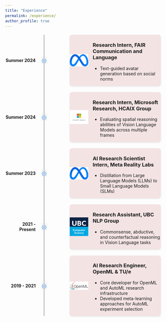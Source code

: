 ```yaml
---
title: "Experience"
permalink: /experience/
author_profile: true
---
```


<style>
/* Timeline container */
.timeline {
  position: relative;
  max-width: 1000px;
  margin: 20px auto;
}

/* Vertical line */
.timeline::after {
  content: '';
  position: absolute;
  width: 4px;
  top: 0;
  bottom: 0;
  left: 25%;
  background: #ccc;
  transform: translateX(-50%);
}

/* Individual timeline items */
.timeline-item {
  display: flex;
  align-items: center;
  justify-content: space-between;
  position: relative;
  margin: 20px 0;
}

/* Timeline symbol (diamond) */
.timeline-item::before {
  content: '\25CE'; /* Unicode for a diamond (◆) */
  position: absolute;
  left: 25%;
  transform: translateX(-50%);
  font-size: 18px;
  color: #007bff;
  background:rgb(246, 246, 246);
  padding: 2px;
}

/* Left side (Year) */
.timeline-year {
  flex: 1;
  text-align: right;
  font-weight: bold;
  padding-right: 10px;
}

/* Right side (Experience card) */
.experience-card {
  flex: 3;
  display: flex;
  align-items: center;
  border-radius: 8px;
  box-shadow: 0 2px 4px rgba(0, 0, 0, 0.1);
  background: #f3e3e3;
  margin-left: 100px; /* Ensures spacing from the timeline */
}

/* Experience logo */
.experience-card img {
  width: 60px;
  height: 60px;
  object-fit: contain;
  margin-right: 15px;
}

</style>

<div class="timeline">
  <!-- Experience 1 -->
  <div class="timeline-item">
    <div class="timeline-year">Summer 2024</div>
    <div class="experience-card">
      <img src="../images/meta_logo.png" alt="FAIR Logo">
      <div>
        <h3>Research Intern, FAIR Communication and Language</h3>
        <ul>
          <li>Text-guided avatar generation based on social norms</li>
        </ul>
      </div>
    </div>
  </div>

  <!-- Experience 2 -->
  <div class="timeline-item">
    <div class="timeline-year">Summer 2024</div>
    <div class="experience-card">
      <img src="../images/msr_logo.jpeg" alt="Microsoft Research Logo">
      <div>
        <h3>Research Intern, Microsoft Research, HCAIX Group</h3>
        <ul>
          <li>Evaluating spatial reasoning abilities of Vision Language Models across multiple frames</li>
        </ul>
      </div>
    </div>
  </div>

  <!-- Experience 3 -->
  <div class="timeline-item">
    <div class="timeline-year">Summer 2023</div>
    <div class="experience-card">
      <img src="../images/meta_logo.png" alt="Meta Reality Labs Logo">
      <div>
        <h3>AI Research Scientist Intern, Meta Reality Labs</h3>
        <ul>
          <li>Distillation from Large Language Models (LLMs) to Small Language Models (SLMs)</li>
        </ul>
      </div>
    </div>
  </div>

  <!-- Experience 4 -->
  <div class="timeline-item">
    <div class="timeline-year">2021 - Present</div>
    <div class="experience-card">
      <img src="../images/ubc_cs_logo.png" alt="UBC Logo">
      <div>
        <h3>Research Assistant, UBC NLP Group</h3>
        <ul>
          <li>Commonsense, abductive, and counterfactual reasoning in Vision Language tasks</li>
        </ul>
      </div>
    </div>
  </div>

  <!-- Experience 5 -->
  <div class="timeline-item">
    <div class="timeline-year">2019 - 2021</div>
    <div class="experience-card">
      <img src="../images/openml_logo.png" alt="OpenML Logo">
      <div>
        <h3>AI Research Engineer, OpenML & TU/e</h3>
        <ul>
          <li>Core developer for OpenML and AutoML research infrastructure</li>
          <li>Developed meta-learning approaches for AutoML experiment selection</li>
        </ul>
      </div>
    </div>
  </div>
</div>
